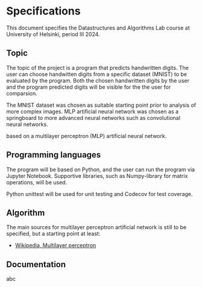 # Specifications

This document specifies the Datastructures and Algorithms Lab course at University of Helsinki, period III 2024.

## Topic

The topic of the project is a program that predicts handwritten digits. The user can choose handwitten digits from a specific dataset (MNIST) to be evaluated by the program. Both the chosen handwritten digits by the user and the program predicted digits will be visible for the the user for comparsion.

The MNIST dataset was chosen as suitable starting point prior to analysis of more complex images. MLP artificial neural network was chosen as a springboard to more advanced neural networks such as convolutional neural networks.

based on a multilayer perceptron (MLP) artificial neural network. 

## Programming languages

The program will be based on Python, and the user can run the program via Jupyter Notebook. Supportive libraries, such as Numpy-library for matrix operations, will be used.

Python unittest will be used for unit testing and Codecov for test coverage.

## Algorithm

The main sources for multilayer perceptron artificial network is still to be specified, but a starting point at least:

* [Wikipedia, Multilayer perceptron ](https://en.wikipedia.org/wiki/Multilayer_perceptron)

## Documentation

abc
